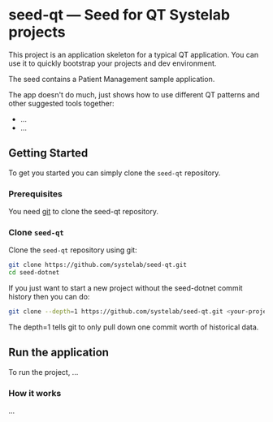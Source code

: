 # seed-qt — Seed for QT Systelab projects

This project is an application skeleton for a typical QT application. You can use it to quickly bootstrap your projects and dev environment.

The seed contains a Patient Management sample application.

The app doesn't do much, just shows how to use different QT patterns and other suggested tools together:

* ...
* ...


## Getting Started

To get you started you can simply clone the `seed-qt` repository.

### Prerequisites

You need [git][git] to clone the seed-qt repository.

### Clone `seed-qt`

Clone the `seed-qt` repository using git:

```bash
git clone https://github.com/systelab/seed-qt.git
cd seed-dotnet
```

If you just want to start a new project without the seed-dotnet commit history then you can do:

```bash
git clone --depth=1 https://github.com/systelab/seed-qt.git <your-project-name>
```

The depth=1 tells git to only pull down one commit worth of historical data.

## Run the application

To run the project, ...

### How it works

...

[git]: https://git-scm.com/

